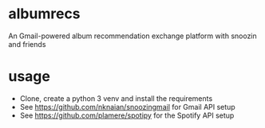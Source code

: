 # albumrecs
An Gmail-powered album recommendation exchange platform with snoozin and friends

# usage
- Clone, create a python 3 venv and install the requirements
- See https://github.com/nknaian/snoozingmail for Gmail API setup
- See https://github.com/plamere/spotipy for the Spotify API setup
